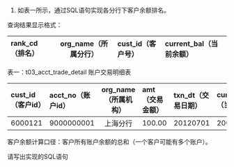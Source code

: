 1.  如表一所示，通过SQL语句实现各分行下客户余额排名。

查询结果显示格式：

| rank_cd（排名） | org_name（所属分行） | cust_id（客户号） | current_bal（当前余额） |
| :--- | :---: | :--- | :--- |

表一：t03_acct_trade_detail 账户交易明细表

| cust_id（客户id） | acct_no（账户id） | org_name（所属机构） | amt（交易金额） | txn_dt（交易日期） | current_bal（当前余额） |
| :--- | :--- | :---: | :--- | :--- | :--- |
| 6000121 | 9000000001 | 上海分行 | 100.00 | 20120701 | 20000 |

客户余额计算口径：客户所有账户余额的总和（一个客户可能有多个账户）。

请写出实现的SQL语句
